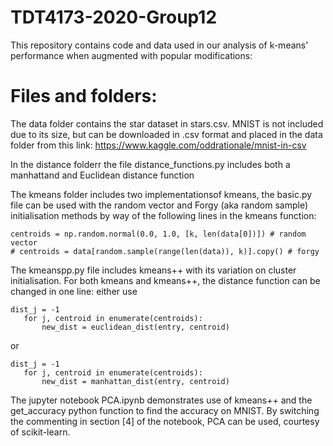 # TDT4173-2020-Group12

This repository contains code and data used in our analysis of k-means' performance when augmented with popular modifications:

# Files and folders:

The data folder contains the star dataset in stars.csv. MNIST is not included due to its size, but can be downloaded in .csv format and placed in the data folder from this link: https://www.kaggle.com/oddrationale/mnist-in-csv

In the distance folderr the file distance_functions.py includes both a manhattand and Euclidean distance function

The kmeans folder includes two implementationsof kmeans, the basic.py file can be used with the random vector and Forgy (aka random sample) initialisation methods by way of the following lines in the kmeans function:

```
centroids = np.random.normal(0.0, 1.0, [k, len(data[0])]) # random vector
# centroids = data[random.sample(range(len(data)), k)].copy() # forgy
```

The kmeanspp.py file includes kmeans++ with its variation on cluster initialisation. For both kmeans and kmeans++, the distance function can be changed in one line: either use

```
dist_j = -1
   for j, centroid in enumerate(centroids):
       new_dist = euclidean_dist(entry, centroid)
```
or
```
dist_j = -1
   for j, centroid in enumerate(centroids):
       new_dist = manhattan_dist(entry, centroid)
```

The jupyter notebook PCA.ipynb demonstrates use of kmeans++ and the get_accuracy python function to find the accuracy on MNIST. By switching the commenting in section \[4\] of the notebook, PCA can be used, courtesy of scikit-learn.
